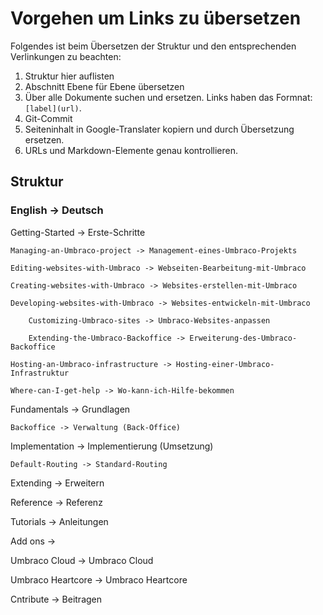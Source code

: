 # Vorgehen um Links zu übersetzen
Folgendes ist beim Übersetzen der Struktur und den entsprechenden Verlinkungen zu beachten:

1. Struktur hier auflisten
2. Abschnitt Ebene für Ebene übersetzen
3. Über alle Dokumente suchen und ersetzen. Links haben das Formnat: `[label](url)`. 
4. Git-Commit
5. Seiteninhalt in Google-Translater kopiern und durch Übersetzung ersetzen.
6. URLs und Markdown-Elemente genau kontrollieren.

## Struktur
### English -> Deutsch

Getting-Started -> Erste-Schritte

    Managing-an-Umbraco-project -> Management-eines-Umbraco-Projekts

    Editing-websites-with-Umbraco -> Webseiten-Bearbeitung-mit-Umbraco

    Creating-websites-with-Umbraco -> Websites-erstellen-mit-Umbraco

    Developing-websites-with-Umbraco -> Websites-entwickeln-mit-Umbraco

        Customizing-Umbraco-sites -> Umbraco-Websites-anpassen

        Extending-the-Umbraco-Backoffice -> Erweiterung-des-Umbraco-Backoffice

    Hosting-an-Umbraco-infrastructure -> Hosting-einer-Umbraco-Infrastruktur

    Where-can-I-get-help -> Wo-kann-ich-Hilfe-bekommen

Fundamentals -> Grundlagen

    Backoffice -> Verwaltung (Back-Office)

Implementation -> Implementierung (Umsetzung)

    Default-Routing -> Standard-Routing

Extending -> Erweitern

Reference -> Referenz

Tutorials -> Anleitungen

Add ons ->

Umbraco Cloud -> Umbraco Cloud

Umbraco Heartcore -> Umbraco Heartcore

Cntribute -> Beitragen